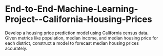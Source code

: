 # End-to-End-Machine-Learning-Project--California-Housing-Prices
Develop a housing price prediction model using California census data. Given metrics like population, median income, and median housing price for each district, construct a model to forecast median housing prices accurately.
